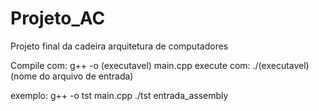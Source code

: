 # Projeto_AC
Projeto final da cadeira arquitetura de computadores

Compile com: g++ -o (executavel) main.cpp
execute com: ./(executavel) (nome do arquivo de entrada)

exemplo: g++ -o tst main.cpp
          ./tst entrada_assembly
